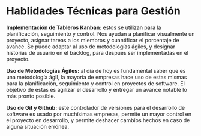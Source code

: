# Hablidades Técnicas para Gestión
<b>Implementación de Tableros Kanban:</b> estos se utilizan para la planificación, seguimiento y control. Nos ayudan a planificar visualmente un proyecto, asignar tareas a los miembros y cuantificar el porcentaje de avance. Se puede adaptar al uso de metodologías ágiles, y designar historias de usuario en el backlog, para después ser implementadas en el proyecto.

<b>Uso de Metodologías Ágiles:</b> al día de hoy es fundamental saber que es una metodología ágil, la mayoría de empresas hace uso de estas mismas para la planificación, seguimiento y control en proyectos de software. El objetivo de estas es agilizar el desarrollo y entregar un avance notable lo más pronto posible.

<b>Uso de Git y Github:</b> este controlador de versiones para el desarrollo de software es usado por muchísimas empresas, permite un mayor control en el proyecto en desarrollo, y permite deshacer cambios hechos en caso de alguna situación errónea.
